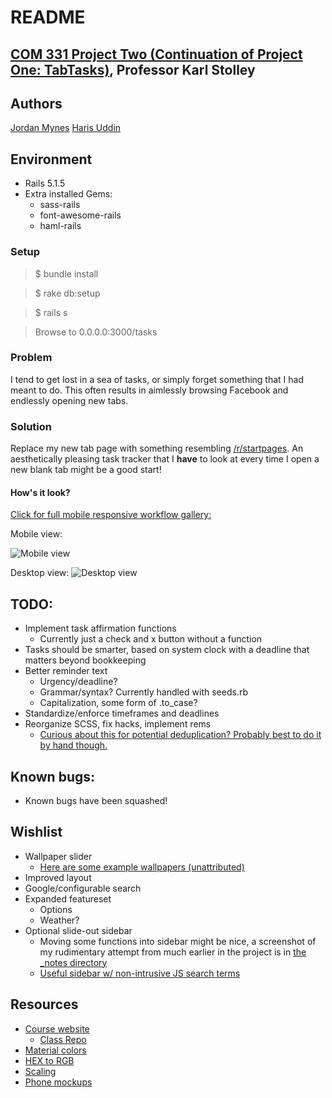 # README


## [COM 331 Project Two (Continuation of Project One: TabTasks)](https://courses.karlstolley.com/app/projects/#project-two), Professor Karl Stolley

## Authors
[Jordan Mynes](https://github.com/jmynes)
[Haris Uddin](https://github.com/huddin)


## Environment
* Rails 5.1.5
* Extra installed Gems:
  * sass-rails
  * font-awesome-rails
  * haml-rails

### Setup
>$ bundle install

>$ rake db:setup

>$ rails s

> Browse to 0.0.0.0:3000/tasks


### Problem
I tend to get lost in a sea of tasks, or simply forget something that I had meant to do. This often results in aimlessly browsing Facebook and endlessly opening new tabs.


### Solution
Replace my new tab page with something resembling [/r/startpages](https://www.reddit.com/r/startpages). An aesthetically pleasing task tracker that I **have** to look at every time I open a new blank tab might be a good start!

#### How's it look?

[Click for full mobile responsive workflow gallery: ](https://imgur.com/a/9hBwj)

Mobile view:

![Mobile view](https://i.imgur.com/O18wbd1.png "Mobile view")

Desktop view:
![Desktop view](https://i.imgur.com/E3FcA59.jpg "Desktop view")


## TODO:
* Implement task affirmation functions
  * Currently just a check and x button without a function
* Tasks should be smarter, based on system clock with a deadline that matters beyond bookkeeping
* Better reminder text
  * Urgency/deadline?
  * Grammar/syntax? Currently handled with seeds.rb
  * Capitalization, some form of .to_case?
* Standardize/enforce timeframes and deadlines
* Reorganize SCSS, fix hacks, implement rems
  * [Curious about this for potential deduplication? Probably best to do it by hand though.](http://zmoazeni.github.io/csscss/)


## Known bugs:

* Known bugs have been squashed!


## Wishlist
* Wallpaper slider
  * [Here are some example wallpapers (unattributed)](https://imgur.com/a/Xz9Ea)
* Improved layout
* Google/configurable search
* Expanded featureset
  * Options
  * Weather?
* Optional slide-out sidebar
  * Moving some functions into sidebar might be nice, a screenshot of my rudimentary attempt from much earlier in the project is in [the \_notes directory](https://raw.githubusercontent.com/jmynes/COM331-TabTasks/master/_notes/sidebarAttempt.png)
  * [Useful sidebar w/ non-intrusive JS search terms](https://www.google.com/search?q=off+canvas+navigation)


## Resources
* [Course website](https://courses.karlstolley.com/app/)
  * [Class Repo](https://github.com/app-2018/library-checkout)
* [Material colors](https://material.io/guidelines/style/color.html#color-color-palette)
* [HEX to RGB](https://www.webpagefx.com/web-design/hex-to-rgb/)
* [Scaling](http://www.modularscale.com/?1&em&1.067)
* [Phone mockups](https://mockuphone.com/#android)
